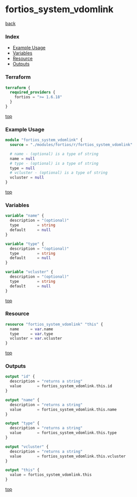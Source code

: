 # fortios_system_vdomlink

[back](../fortios.md)

### Index

- [Example Usage](#example-usage)
- [Variables](#variables)
- [Resource](#resource)
- [Outputs](#outputs)

### Terraform

```terraform
terraform {
  required_providers {
    fortios = ">= 1.6.18"
  }
}
```

[top](#index)

### Example Usage

```terraform
module "fortios_system_vdomlink" {
  source = "./modules/fortios/r/fortios_system_vdomlink"

  # name - (optional) is a type of string
  name = null
  # type - (optional) is a type of string
  type = null
  # vcluster - (optional) is a type of string
  vcluster = null
}
```

[top](#index)

### Variables

```terraform
variable "name" {
  description = "(optional)"
  type        = string
  default     = null
}

variable "type" {
  description = "(optional)"
  type        = string
  default     = null
}

variable "vcluster" {
  description = "(optional)"
  type        = string
  default     = null
}
```

[top](#index)

### Resource

```terraform
resource "fortios_system_vdomlink" "this" {
  name     = var.name
  type     = var.type
  vcluster = var.vcluster
}
```

[top](#index)

### Outputs

```terraform
output "id" {
  description = "returns a string"
  value       = fortios_system_vdomlink.this.id
}

output "name" {
  description = "returns a string"
  value       = fortios_system_vdomlink.this.name
}

output "type" {
  description = "returns a string"
  value       = fortios_system_vdomlink.this.type
}

output "vcluster" {
  description = "returns a string"
  value       = fortios_system_vdomlink.this.vcluster
}

output "this" {
  value = fortios_system_vdomlink.this
}
```

[top](#index)